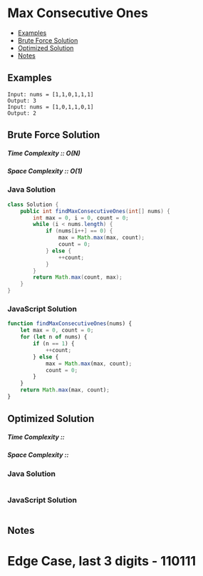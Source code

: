 # Max Consecutive Ones
* [Examples](#example)
* [Brute Force Solution](#bruteforce)
* [Optimized Solution](#optimized)
* [Notes](#notes)

<a id="example"></a>
## Examples
```
Input: nums = [1,1,0,1,1,1]
Output: 3
Input: nums = [1,0,1,1,0,1]
Output: 2
```
<a id="bruteforce"></a>
## Brute Force Solution
##### Time Complexity :: O(N)
##### Space Complexity :: O(1)
### Java Solution
```java
class Solution {
    public int findMaxConsecutiveOnes(int[] nums) {
        int max = 0, i = 0, count = 0;
        while (i < nums.length) {
            if (nums[i++] == 0) {
                max = Math.max(max, count);
                count = 0;
            } else {
                ++count;
            }
        }
        return Math.max(count, max);
    }
}
```
### JavaScript Solution
```javascript
function findMaxConsecutiveOnes(nums) {
    let max = 0, count = 0;
    for (let n of nums) {
        if (n == 1) {
            ++count;
        } else {
            max = Math.max(max, count);
            count = 0;
        }
    }
    return Math.max(max, count);
}
```
<a id="optimized"></a>
## Optimized Solution
##### Time Complexity :: 
##### Space Complexity :: 
### Java Solution
```java

```
### JavaScript Solution
```javascript

```
<a id="notes"></a>
## Notes
# Edge Case, last 3 digits - 110111